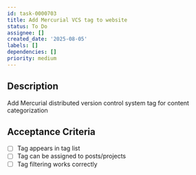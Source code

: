 ```yaml
---
id: task-0000703
title: Add Mercurial VCS tag to website
status: To Do
assignee: []
created_date: '2025-08-05'
labels: []
dependencies: []
priority: medium
---
```


## Description

Add Mercurial distributed version control system tag for content categorization

## Acceptance Criteria

- [ ] Tag appears in tag list
- [ ] Tag can be assigned to posts/projects
- [ ] Tag filtering works correctly
